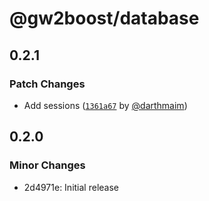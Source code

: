# @gw2boost/database

## 0.2.1

### Patch Changes

- Add sessions ([`1361a67`](https://github.com/darthmaim/gw2boost.com/commit/1361a67b1c4d40489f6c9732172130123fe3d959) by [@darthmaim](https://github.com/darthmaim))

## 0.2.0

### Minor Changes

- 2d4971e: Initial release
